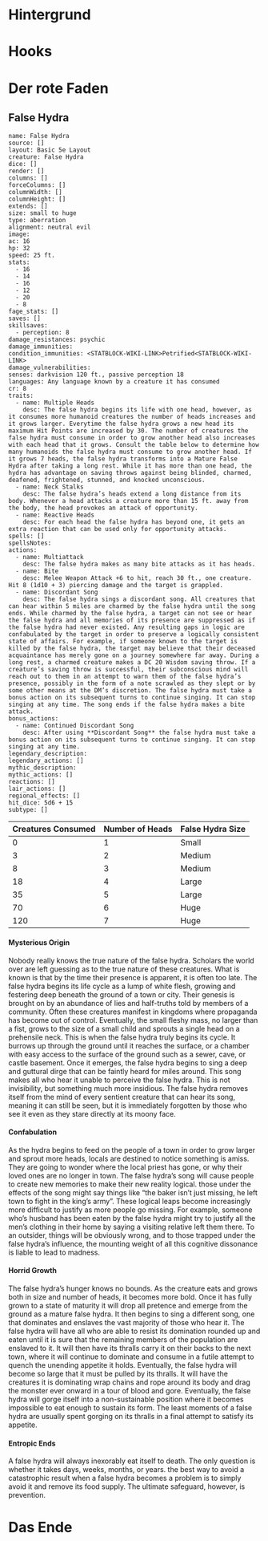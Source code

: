 # Hintergrund



# Hooks



# Der rote Faden

## False Hydra

```statblock
name: False Hydra
source: []
layout: Basic 5e Layout
creature: False Hydra
dice: []
render: []
columns: []
forceColumns: []
columnWidth: []
columnHeight: []
extends: []
size: small to huge
type: aberration
alignment: neutral evil
image: 
ac: 16
hp: 32
speed: 25 ft.
stats:
  - 16
  - 14
  - 16
  - 12
  - 20
  - 8
fage_stats: []
saves: []
skillsaves:
  - perception: 8
damage_resistances: psychic
damage_immunities: 
condition_immunities: <STATBLOCK-WIKI-LINK>Petrified<STATBLOCK-WIKI-LINK>
damage_vulnerabilities: 
senses: darkvision 120 ft., passive perception 18
languages: Any language known by a creature it has consumed
cr: 8
traits:
  - name: Multiple Heads
    desc: The false hydra begins its life with one head, however, as it consumes more humanoid creatures the number of heads increases and it grows larger. Everytime the false hydra grows a new head its maximum Hit Points are increased by 30. The number of creatures the false hydra must consume in order to grow another head also increases with each head that it grows. Consult the table below to determine how many humanoids the false hydra must consume to grow another head. If it grows 7 heads, the false hydra transforms into a Mature False Hydra after taking a long rest. While it has more than one head, the hydra has advantage on saving throws against being blinded, charmed, deafened, frightened, stunned, and knocked unconscious.
  - name: Neck Stalks
    desc: The false hydra’s heads extend a long distance from its body. Whenever a head attacks a creature more than 15 ft. away from the body, the head provokes an attack of opportunity.
  - name: Reactive Heads
    desc: For each head the false hydra has beyond one, it gets an extra reaction that can be used only for opportunity attacks.
spells: []
spellsNotes: 
actions:
  - name: Multiattack
    desc: The false hydra makes as many bite attacks as it has heads.
  - name: Bite
    desc: Melee Weapon Attack +6 to hit, reach 30 ft., one creature. Hit 8 (1d10 + 3) piercing damage and the target is grappled.
  - name: Discordant Song
    desc: The false hydra sings a discordant song. All creatures that can hear within 5 miles are charmed by the false hydra until the song ends. While charmed by the false hydra, a target can not see or hear the false hydra and all memories of its presence are suppressed as if the false hydra had never existed. Any resulting gaps in logic are confabulated by the target in order to preserve a logically consistent state of affairs. For example, if someone known to the target is killed by the false hydra, the target may believe that their deceased acquaintance has merely gone on a journey somewhere far away. During a long rest, a charmed creature makes a DC 20 Wisdom saving throw. If a creature’s saving throw is successful, their subconscious mind will reach out to them in an attempt to warn them of the false hydra’s presence, possibly in the form of a note scrawled as they slept or by some other means at the DM’s discretion. The false hydra must take a bonus action on its subsequent turns to continue singing. It can stop singing at any time. The song ends if the false hydra makes a bite attack.
bonus_actions:
  - name: Continued Discordant Song
    desc: After using **Discordant Song** the false hydra must take a bonus action on its subsequent turns to continue singing. It can stop singing at any time.
legendary_description: 
legendary_actions: []
mythic_description: 
mythic_actions: []
reactions: []
lair_actions: []
regional_effects: []
hit_dice: 5d6 + 15
subtype: []

```

|Creatures Consumed|Number of Heads|False Hydra Size|
| ---------------- | ------------- | -------------- |
|0                 |1              |Small           |
|3                 |2              |Medium          |
|8                 |3              |Medium          |
|18                |4              |Large           |
|35                |5              |Large           |
|70                |6              |Huge            |
|120               |7              |Huge            |
#### Mysterious Origin

Nobody really knows the true nature of the false hydra. Scholars the world over are left guessing as to the true nature of these creatures. What is known is that by the time their presence is apparent, it is often too late. The false hydra begins its life cycle as a lump of white flesh, growing and festering deep beneath the ground of a town or city. Their genesis is brought on by an abundance of lies and half-truths told by members of a community. Often these creatures manifest in kingdoms where propaganda has become out of control. Eventually, the small fleshy mass, no larger than a fist, grows to the size of a small child and sprouts a single head on a prehensile neck. This is when the false hydra truly begins its cycle. It burrows up through the ground until it reaches the surface, or a chamber with easy access to the surface of the ground such as a sewer, cave, or castle basement. Once it emerges, the false hydra begins to sing a deep and guttural dirge that can be faintly heard for miles around. This song makes all who hear it unable to perceive the false hydra. This is not invisibility, but something much more insidious. The false hydra removes itself from the mind of every sentient creature that can hear its song, meaning it can still be seen, but it is immediately forgotten by those who see it even as they stare directly at its moony face. 

#### Confabulation

As the hydra begins to feed on the people of a town in order to grow larger and sprout more heads, locals are destined to notice something is amiss. They are going to wonder where the local priest has gone, or why their loved ones are no longer in town. The false hydra’s song will cause people to create new memories to make their new reality logical. those under the effects of the song might say things like “the baker isn’t just missing, he left town to fight in the king’s army”. These logical leaps become increasingly more difficult to justify as more people go missing. For example, someone who’s husband has been eaten by the false hydra might try to justify all the men’s clothing in their home by saying a visiting relative left them there. To an outsider, things will be obviously wrong, and to those trapped under the false hydra’s influence, the mounting weight of all this cognitive dissonance is liable to lead to madness. 

#### Horrid Growth

The false hydra’s hunger knows no bounds. As the creature eats and grows both in size and number of heads, it becomes more bold. Once it has fully grown to a state of maturity it will drop all pretence and emerge from the ground as a mature false hydra. It then begins to sing a different song, one that dominates and enslaves the vast majority of those who hear it. The false hydra will have all who are able to resist its domination rounded up and eaten until it is sure that the remaining members of the population are enslaved to it. It will then have its thralls carry it on their backs to the next town, where it will continue to dominate and consume in a futile attempt to quench the unending appetite it holds. Eventually, the false hydra will become so large that it must be pulled by its thralls. It will have the creatures it is dominating wrap chains and rope around its body and drag the monster ever onward in a tour of blood and gore. Eventually, the false hydra will gorge itself into a non-sustainable position where it becomes impossible to eat enough to sustain its form. The least moments of a false hydra are usually spent gorging on its thralls in a final attempt to satisfy its appetite. 

#### Entropic Ends

A false hydra will always inexorably eat itself to death. The only question is whether it takes days, weeks, months, or years. the best way to avoid a catastrophic result when a false hydra becomes a problem is to simply avoid it and remove its food supply. The ultimate safeguard, however, is prevention.

# Das Ende